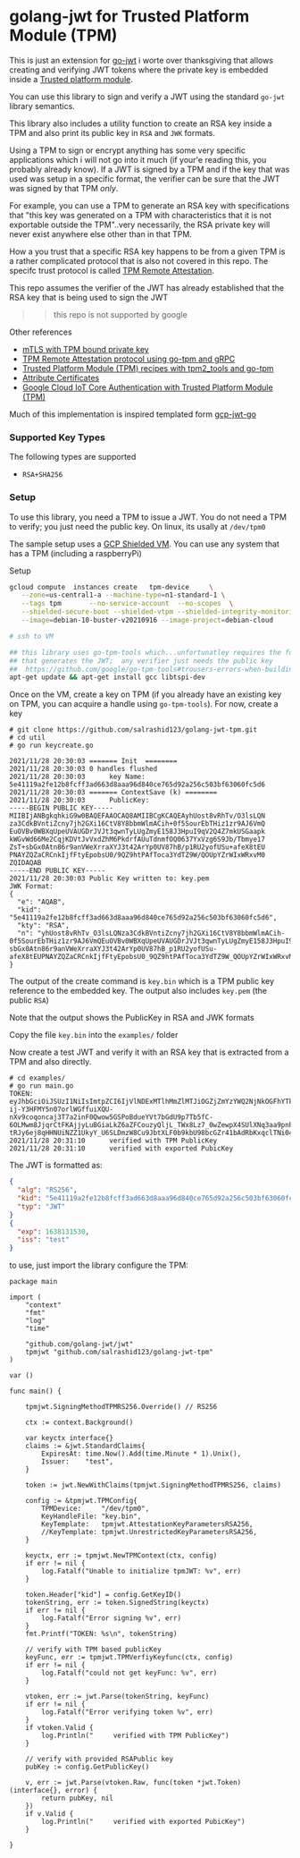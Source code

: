 
# golang-jwt for Trusted Platform Module (TPM)

This is just an extension for [go-jwt](https://github.com/golang-jwt/jwt#extensions) i worte over thanksgiving that allows creating and verifying JWT tokens where the private key is embedded inside a [Trusted platform module](https://en.wikipedia.org/wiki/Trusted_Platform_Module).

You can use this library to sign and verify a JWT using the standard `go-jwt` library semantics.

This library also includes a utility function to create an RSA key inside a TPM and also print its public key in `RSA` and `JWK` formats.

Using a TPM to sign or encrypt anything has some very specific applications which i will not go into it much (if your'e reading this, you probably already know).  If a JWT is signed by a TPM and if the key that was used was setup in a specific format, the verifier can be sure that the JWT was signed by that TPM _only_.

For example, you can use a TPM to generate an RSA key with specifications that "this key was generated on a TPM with characteristics that it is not exportable outside the TPM"..very necessarily, the RSA private key will never exist anywhere else other than in that TPM.

How a you trust that a specific RSA key happens to be from a given TPM is a rather complicated protocol that is also not covered in this repo.  The specifc trust protocol is called [TPM Remote Attestation](https://tpm2-software.github.io/tpm2-tss/getting-started/2019/12/18/Remote-Attestation.html).

This repo assumes the verifier of the JWT has already established that the RSA key that is being used to sign the JWT

>> this repo is not supported by google

Other references

* [mTLS with TPM bound private key](https://github.com/salrashid123/go_tpm_https_embed)
* [TPM Remote Attestation protocol using go-tpm and gRPC](https://github.com/salrashid123/go_tpm_remote_attestation)
* [Trusted Platform Module (TPM) recipes with tpm2_tools and go-tpm](https://github.com/salrashid123/tpm2)
* [Attribute Certificates](https://github.com/salrashid123/attribute_certificate)
* [Google Cloud IoT Core Authentication with Trusted Platform Module (TPM)](https://github.com/salrashid123/iot_tpm_auth)


Much of this implementation is inspired templated form [gcp-jwt-go](https://github.com/someone1/gcp-jwt-go)

### Supported Key Types

The following types are supported

* `RSA+SHA256`


### Setup

To use this library, you need a TPM to issue a JWT. You do not need a TPM to verify; you just need the public key.  On linux, its usally at `/dev/tpm0`

The sample setup uses a [GCP Shielded VM](https://cloud.google.com/security/shielded-cloud/shielded-vm).  You can use any system that has a TPM (including a raspberryPi)

Setup 

```bash
gcloud compute  instances create   tpm-device     \
   --zone=us-central1-a --machine-type=n1-standard-1 \
   --tags tpm       --no-service-account  --no-scopes  \
   --shielded-secure-boot --shielded-vtpm --shielded-integrity-monitoring  \
   --image=debian-10-buster-v20210916 --image-project=debian-cloud

# ssh to VM

## this library uses go-tpm-tools which...unfortunatley requires the folloing ONLY on the system
## that generates the JWT;  any verifier just needs the public key
##  https://github.com/google/go-tpm-tools#trousers-errors-when-building-server
apt-get update && apt-get install gcc libtspi-dev
```

Once on the VM, create a key on TPM (if you already have an existing key on TPM, you can acquire a handle using `go-tpm-tools`).  For now, create a key


```log
# git clone https://github.com/salrashid123/golang-jwt-tpm.git
# cd util
# go run keycreate.go 

2021/11/28 20:30:03 ======= Init  ========
2021/11/28 20:30:03 0 handles flushed
2021/11/28 20:30:03      key Name: 
5e41119a2fe12b8fcff3ad663d8aaa96d840ce765d92a256c503bf63060fc5d6
2021/11/28 20:30:03 ======= ContextSave (k) ========
2021/11/28 20:30:03      PublicKey: 
-----BEGIN PUBLIC KEY-----
MIIBIjANBgkqhkiG9w0BAQEFAAOCAQ8AMIIBCgKCAQEAyhUost8vRhTv/O3lsLQN
za3CdkBVntiZcny7jh2GXi16CtV8Y8bbmWlmACih+0f5SourEbTHiz1zr9AJ6VmQ
EuOVBv0WBXqUpeUVAUGDrJVJt3qwnTyLUgZmyE158J3HpuI9qV2Q4Z7mkUSGaapk
kWGvWd66Me2CqjKDVtJvVxdZhM6PkdrfAUuTdnmfOQ0637YxVzg6S9Jb/Tbmye17
ZsT+sbGx0Atn86r9anVWeXrraXYJ3t42ArYp0UV87hB/p1RU2yofUSu+afeX8tEU
PNAYZQZaCRCnkIjfFtyEpobsU0/9QZ9htPAfToca3YdTZ9W/QOUpYZrWIxWRxvM0
ZQIDAQAB
-----END PUBLIC KEY-----
2021/11/28 20:30:03 Public Key written to: key.pem
JWK Format:
{
  "e": "AQAB",
  "kid": "5e41119a2fe12b8fcff3ad663d8aaa96d840ce765d92a256c503bf63060fc5d6",
  "kty": "RSA",
  "n": "yhUost8vRhTv_O3lsLQNza3CdkBVntiZcny7jh2GXi16CtV8Y8bbmWlmACih-0f5SourEbTHiz1zr9AJ6VmQEuOVBv0WBXqUpeUVAUGDrJVJt3qwnTyLUgZmyE158J3HpuI9qV2Q4Z7mkUSGaapkkWGvWd66Me2CqjKDVtJvVxdZhM6PkdrfAUuTdnmfOQ0637YxVzg6S9Jb_Tbmye17ZsT-sbGx0Atn86r9anVWeXrraXYJ3t42ArYp0UV87hB_p1RU2yofUSu-afeX8tEUPNAYZQZaCRCnkIjfFtyEpobsU0_9QZ9htPAfToca3YdTZ9W_QOUpYZrWIxWRxvM0ZQ"
}
```

The output of the create command is `key.bin` which is a TPM public key reference to the embedded key.  The output also includes `key.pem` (the public `RSA`)

Note that the output shows the PublicKey in RSA and JWK formats

Copy the file `key.bin` into the `examples/` folder

Now create a test JWT and verify it with an RSA key that is extracted from a TPM and also directly. 

```log
# cd examples/
# go run main.go 
TOKEN: eyJhbGciOiJSUzI1NiIsImtpZCI6IjVlNDExMTlhMmZlMTJiOGZjZmYzYWQ2NjNkOGFhYTk2ZDg0MGNlNzY1ZDkyYTI1NmM1MDNiZjYzMDYwZmM1ZDYiLCJ0eXAiOiJKV1QifQ.eyJleHAiOjE2MzgxMzE1MzAsImlzcyI6InRlc3QifQ.R1CZ1XqXyrMHk77m1Ehj6r4c1pQVFqTRrJ-ij-Y3HFMY5n07orlWGffuiXQU-nXv9coqoncaj3T7a2inF0Qwow5GSPoBdueYVt7bGdU9p7Tb5fC-6OLMwm8JjqrCtFKAjjyLuBGiaLkZ6aZFCouzyQljL_TWx8Lz7_0wZewpX4SUlXNq3aa9pnP5AfmACfrj3_Ds4UllghGO2xHgNxFeAdlr3gvYOZmLIrLwT5KnAV4ZEu-tRJy6ej8qHHNUiNZZ1UkyY_U6SLDmzW8Cu9JbtXLF0b9kbU98bcGZr41bAdRbKxqclTNi04k7ZC2iVS6H0jFTHYwefLBdjXS9yDDLtA
2021/11/28 20:31:10      verified with TPM PublicKey
2021/11/28 20:31:10      verified with exported PubicKey
```

The JWT is formatted as:

```json
{
  "alg": "RS256",
  "kid": "5e41119a2fe12b8fcff3ad663d8aaa96d840ce765d92a256c503bf63060fc5d6",
  "typ": "JWT"
}
{
  "exp": 1638131530,
  "iss": "test"
}
```

to use, just import the library configure the TPM:

```golang
package main

import (
	"context"
	"fmt"
	"log"
	"time"

	"github.com/golang-jwt/jwt"
	tpmjwt "github.com/salrashid123/golang-jwt-tpm"
)

var ()

func main() {

	tpmjwt.SigningMethodTPMRS256.Override() // RS256

	ctx := context.Background()

	var keyctx interface{}
	claims := &jwt.StandardClaims{
		ExpiresAt: time.Now().Add(time.Minute * 1).Unix(),
		Issuer:    "test",
	}

	token := jwt.NewWithClaims(tpmjwt.SigningMethodTPMRS256, claims)

	config := &tpmjwt.TPMConfig{
		TPMDevice:     "/dev/tpm0",
		KeyHandleFile: "key.bin",
		KeyTemplate:   tpmjwt.AttestationKeyParametersRSA256,
		//KeyTemplate: tpmjwt.UnrestrictedKeyParametersRSA256,
	}

	keyctx, err := tpmjwt.NewTPMContext(ctx, config)
	if err != nil {
		log.Fatalf("Unable to initialize tpmJWT: %v", err)
	}

	token.Header["kid"] = config.GetKeyID()
	tokenString, err := token.SignedString(keyctx)
	if err != nil {
		log.Fatalf("Error signing %v", err)
	}
	fmt.Printf("TOKEN: %s\n", tokenString)

	// verify with TPM based publicKey
	keyFunc, err := tpmjwt.TPMVerfiyKeyfunc(ctx, config)
	if err != nil {
		log.Fatalf("could not get keyFunc: %v", err)
	}

	vtoken, err := jwt.Parse(tokenString, keyFunc)
	if err != nil {
		log.Fatalf("Error verifying token %v", err)
	}
	if vtoken.Valid {
		log.Println("     verified with TPM PublicKey")
	}

	// verify with provided RSAPublic key
	pubKey := config.GetPublicKey()

	v, err := jwt.Parse(vtoken.Raw, func(token *jwt.Token) (interface{}, error) {
		return pubKey, nil
	})
	if v.Valid {
		log.Println("     verified with exported PubicKey")
	}

}

```